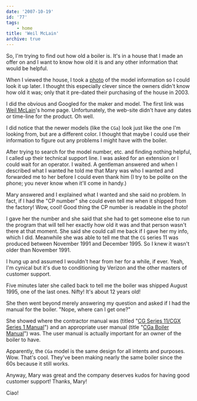 ```yaml
---
date: '2007-10-19'
id: '77'
tags:
    - home
title: 'Weil McLain'
archive: true
---
```


So, I'm trying to find out how old a boiler is. It's in a house that I made an
offer on and I want to know how old it is and any other information that would
be helpful.

When I viewed the house, I took a
[photo](https://flickr.com/photos/10036658@N06/1572753354/in/set-72157602423731857/)
of the model information so I could look it up later. I thought this
especially clever since the owners didn't know how old it was; only that it
pre-dated their purchasing of the house in 2003.

I did the obvious and Googled for the maker and model. The first link was
[Weil McLain](http://www.weil-mclain.com/)'s home page. Unfortunately, the
web-site didn't have any dates or time-line for the product. Oh well.

I did notice that the newer models (like the `CGa`) look just like the one I'm
looking from, but are a different color. I thought that maybe I could use
their information to figure out any problems I might have with the boiler.

After trying to search for the model number, etc. and finding nothing helpful,
I called up their technical support line. I was asked for an extension or I
could wait for an operator. I waited. A gentleman answered and when I
described what I wanted he told me that Mary was who I wanted and forwarded me
to her before I could even thank him (I try to be polite on the phone; you
never know when it'll come in handy.)

Mary answered and I explained what I wanted and she said no problem. In fact,
if I had the "CP number" she could even tell me when it shipped from the
factory! Wow, cool! Good thing the CP number is readable in the photo!

I gave her the number and she said that she had to get someone else to run the
program that will tell her exactly how old it was and that person wasn't there
at that moment. She said she could call me back if I gave her my info, which I
did. Meanwhile she was able to tell me that the `CG` series 11 was produced
between November 1991 and December 1995. So I knew it wasn't older than
November 1991.

I hung up and assumed I wouldn't hear from her for a while, if ever. Yeah, I'm
cynical but it's due to conditioning by Verizon and the other masters of
customer support.

Five minutes later she called back to tell me the boiler was shipped August
1995, one of the last ones. Nifty! It's about 12 years old!

She then went beyond merely answering my question and asked if I had the
manual for the boiler. "Nope, where can I get one?"

She showed where the contractor manual was (titled
"[CG Series 11/CGX Series 1 Manual](http://www.weil-mclain.com/downloads/obsolete/cg-cgm/cg11cgx1manual.pdf)")
and an appropriate user manual (title
"[CGa Boiler Manual](http://www.weil-mclain.com/downloads/literature/cga/cgaboilermanual.pdf)")
was. The user manual is actually important for an owner of the boiler to have.

Apparently, the `CGa` model is the same design for all intents and purposes.
Wow. That's cool. They've been making nearly the same boiler since the 60s
because it still works.

Anyway, Mary was great and the company deserves kudos for having good customer
support! Thanks, Mary!

Ciao!
